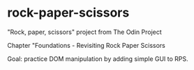 # rock-paper-scissors
"Rock, paper, scissors" project from The Odin Project

Chapter "Foundations - Revisiting Rock Paper Scissors

Goal: practice DOM manipulation by adding simple GUI to RPS.

